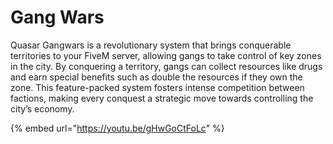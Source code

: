 # Gang Wars

Quasar Gangwars is a revolutionary system that brings conquerable territories to your FiveM server, allowing gangs to take control of key zones in the city. By conquering a territory, gangs can collect resources like drugs and earn special benefits such as double the resources if they own the zone. This feature-packed system fosters intense competition between factions, making every conquest a strategic move towards controlling the city’s economy.

{% embed url="https://youtu.be/gHwGoCtFoLc" %}
